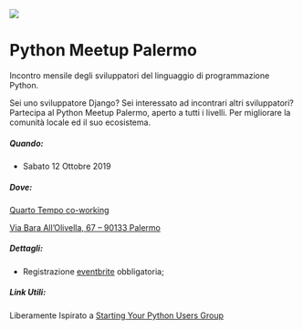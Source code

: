 ![](https://www.python.org/static/community_logos/python-logo.png)
# Python Meetup Palermo

Incontro mensile degli sviluppatori del linguaggio di programmazione Python.

Sei uno sviluppatore Django? Sei interessato ad incontrari altri sviluppatori? Partecipa al Python Meetup Palermo, aperto a tutti i livelli. Per migliorare la comunità locale ed il suo ecosistema.



##### Quando:
- Sabato 12 Ottobre 2019

##### Dove:

[Quarto Tempo co-working](http://quartotempopalermo.it/)

[Via Bara All’Olivella, 67 – 90133 Palermo](https://www.google.it/maps/place/Quarto+Tempo/@38.1210235,13.3581474,17z/data=!3m1!4b1!4m2!3m1!1s0x1319e5f5be7c1543:0xb4fc509a3d8a190c)

##### Dettagli:
- Registrazione [eventbrite](https://pythonmeetuppalermo.eventbrite.it ) obbligatoria;




##### Link Utili:
Liberamente Ispirato a [Starting Your Python Users Group](https://wiki.python.org/moin/StartingYourUsersGroup)
